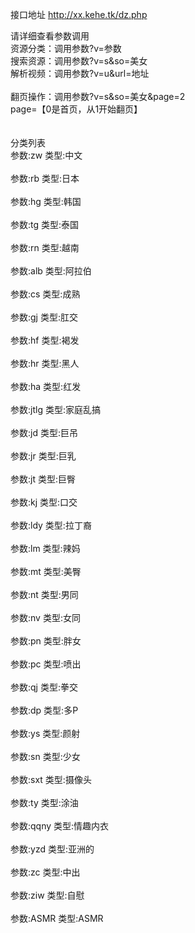 接口地址
http://xx.kehe.tk/dz.php

请详细查看参数调用<br>资源分类：调用参数?v=参数<br>搜索资源：调用参数?v=s&so=美女<br>解析视频：调用参数?v=u&url=地址<br><br>翻页操作：调用参数?v=s&so=美女&page=2<br>page=【0是首页，从1开始翻页】<br><br><br>分类列表<br>参数:zw 类型:中文<br><br>参数:rb 类型:日本<br><br>参数:hg 类型:韩国<br><br>参数:tg 类型:泰国<br><br>参数:rn 类型:越南<br><br>参数:alb 类型:阿拉伯<br><br>参数:cs 类型:成熟<br><br>参数:gj 类型:肛交<br><br>参数:hf 类型:褐发<br><br>参数:hr 类型:黑人<br><br>参数:ha 类型:红发<br><br>参数:jtlg 类型:家庭乱搞<br><br>参数:jd 类型:巨吊<br><br>参数:jr 类型:巨乳<br><br>参数:jt 类型:巨臀<br><br>参数:kj 类型:口交<br><br>参数:ldy 类型:拉丁裔<br><br>参数:lm 类型:辣妈<br><br>参数:mt 类型:美臀<br><br>参数:nt 类型:男同<br><br>参数:nv 类型:女同<br><br>参数:pn 类型:胖女<br><br>参数:pc 类型:喷出<br><br>参数:qj 类型:拳交<br><br>参数:dp 类型:多P<br><br>参数:ys 类型:颜射<br><br>参数:sn 类型:少女<br><br>参数:sxt 类型:摄像头<br><br>参数:ty 类型:涂油<br><br>参数:qqny 类型:情趣内衣<br><br>参数:yzd 类型:亚洲的<br><br>参数:zc 类型:中出<br><br>参数:ziw 类型:自慰<br><br>参数:ASMR 类型:ASMR
